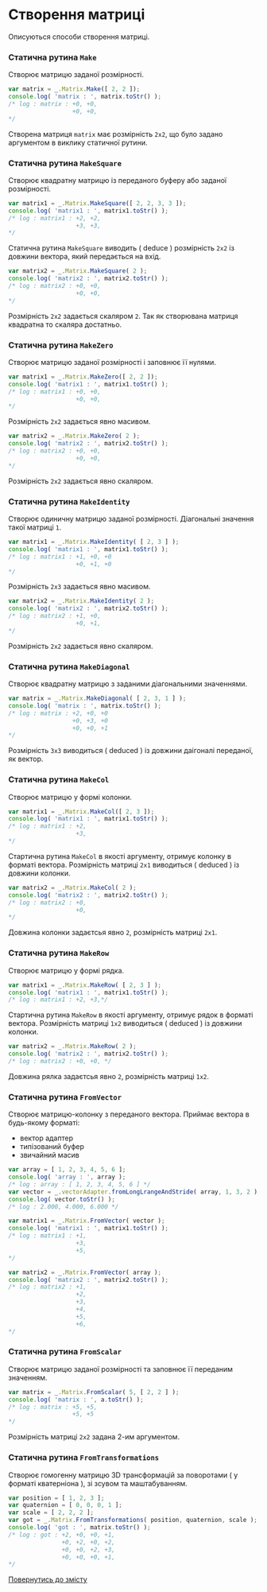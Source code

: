 # Створення матриці

Описуються способи створення матриці.

### Статична рутина `Make`

Створює матрицю заданої розмірності.

```js
var matrix = _.Matrix.Make([ 2, 2 ]);
console.log( 'matrix : ', matrix.toStr() );
/* log : matrix : +0, +0,
                  +0, +0,
*/
```

Створена матриця `matrix` має розмірність `2х2`, що було задано аргументом в виклику статичної рутини.

### Статична рутина `MakeSquare`

Створює квадратну матрицю із переданого буферу або заданої розмірності.

```js
var matrix1 = _.Matrix.MakeSquare([ 2, 2, 3, 3 ]);
console.log( 'matrix1 : ', matrix1.toStr() );
/* log : matrix1 : +2, +2,
                   +3, +3,
*/
```

Статична рутина `MakeSquare` виводить ( deduce ) розмірність `2x2` із довжини вектора, який передається на вхід.

```js
var matrix2 = _.Matrix.MakeSquare( 2 );
console.log( 'matrix2 : ', matrix2.toStr() );
/* log : matrix2 : +0, +0,
                   +0, +0,
*/
```

Розмірність `2x2` задається скаляром `2`. Так як створювана матриця квадратна то скаляра достатньо.

### Статична рутина `MakeZero`

Створює матрицю заданої розмірності і заповнює її нулями.

```js
var matrix1 = _.Matrix.MakeZero([ 2, 2 ]);
console.log( 'matrix1 : ', matrix1.toStr() );
/* log : matrix1 : +0, +0,
                   +0, +0,
*/
```

Розмірність `2x2` задається явно масивом.

```js
var matrix2 = _.Matrix.MakeZero( 2 );
console.log( 'matrix2 : ', matrix2.toStr() );
/* log : matrix2 : +0, +0,
                   +0, +0,
*/
```

Розмірність `2x2` задається явно скаляром.

### Статична рутина `MakeIdentity`

Створює одиничну матрицю заданої розмірності. Діагональні значення такої матриці `1`.

```js
var matrix1 = _.Matrix.MakeIdentity( [ 2, 3 ] );
console.log( 'matrix1 : ', matrix1.toStr() );
/* log : matrix1 : +1, +0, +0
                   +0, +1, +0
*/
```

Розмірність `2x3` задається явно масивом.

```js
var matrix2 = _.Matrix.MakeIdentity( 2 );
console.log( 'matrix2 : ', matrix2.toStr() );
/* log : matrix2 : +1, +0,
                   +0, +1,
*/
```

Розмірність `2x2` задається явно скаляром.

### Статична рутина `MakeDiagonal`

Створює квадратну матрицю з заданими діагональними значеннями.

```js
var matrix = _.Matrix.MakeDiagonal( [ 2, 3, 1 ] );
console.log( 'matrix : ', matrix.toStr() );
/* log : matrix : +2, +0, +0
                  +0, +3, +0
                  +0, +0, +1
*/
```

Розмірність `3х3` виводиться ( deduced ) із довжини даігоналі переданої, як вектор.

### Статична рутина `MakeCol`

Створює матрицю у формі колонки.

```js
var matrix1 = _.Matrix.MakeCol([ 2, 3 ]);
console.log( 'matrix1 : ', matrix1.toStr() );
/* log : matrix1 : +2,
                   +3,
*/
```

Стартична рутина `MakeCol` в якості аргументу, отримує колонку в форматі вектора. Розмірність матриці `2x1` виводиться ( deduced ) із довжини колонки.

```js
var matrix2 = _.Matrix.MakeCol( 2 );
console.log( 'matrix2 : ', matrix2.toStr() );
/* log : matrix2 : +0,
                   +0,
*/
```

Довжина колонки задаєтсья явно `2`, розмірність матриці `2x1`.

### Статична рутина `MakeRow`

Створює матрицю у формі рядка.

```js
var matrix1 = _.Matrix.MakeRow( [ 2, 3 ] );
console.log( 'matrix1 : ', matrix1.toStr() );
/* log : matrix1 : +2, +3,*/
```

Стартична рутина `MakeRow` в якості аргументу, отримує рядок в форматі вектора. Розмірність матриці `1x2` виводиться ( deduced ) із довжини колонки.

```js
var matrix2 = _.Matrix.MakeRow( 2 );
console.log( 'matrix2 : ', matrix2.toStr() );
/* log : matrix2 : +0, +0, */
```

Довжина рялка задаєтсья явно `2`, розмірність матриці `1x2`.

### Статична рутина `FromVector`

Створює матрицю-колонку з переданого вектора. Приймає вектора в будь-якому форматі:

- вектор адаптер
- типізований буфер
- звичайний масив

```js
var array = [ 1, 2, 3, 4, 5, 6 ];
console.log( 'array : ', array );
/* log : array : [ 1, 2, 3, 4, 5, 6 ] */
var vector = _.vectorAdapter.fromLongLrangeAndStride( array, 1, 3, 2 );
console.log( vector.toStr() );
/* log : 2.000, 4.000, 6.000 */

var matrix1 = _.Matrix.FromVector( vector );
console.log( 'matrix1 : ', matrix1.toStr() );
/* log : matrix1 : +1,
                   +3,
                   +5,
*/

var matrix2 = _.Matrix.FromVector( array );
console.log( 'matrix2 : ', matrix2.toStr() );
/* log : matrix2 : +1,
                   +2,
                   +3,
                   +4,
                   +5,
                   +6,
*/
```

### Статична рутина `FromScalar`

Створює матрицю заданої розмірності та заповнює її переданим значенням.

```js
var matrix = _.Matrix.FromScalar( 5, [ 2, 2 ] );
console.log( 'matrix : ', a.toStr() );
/* log : matrix : +5, +5,
                  +5, +5
*/
```

Розмірність матриці `2x2` задана 2-им аргументом.

### Статична рутина `FromTransformations`

Створює гомогенну матрицю 3D трансформацій за поворотами ( у форматі кватерніона ), зі зсувом та маштабуванням.

```js
var position = [ 1, 2, 3 ];
var quaternion = [ 0, 0, 0, 1 ];
var scale = [ 2, 2, 2 ];
var got = _.Matrix.FromTransformations( position, quaternion, scale );
console.log( 'got : ', matrix.toStr() );
/* log : got : +2, +0, +0, +1,
               +0, +2, +0, +2,
               +0, +0, +2, +3,
               +0, +0, +0, +1,
*/
```

<!--
### Багатовимірні матриці
-->

[Повернутись до змісту](../README.md#Туторіали)
